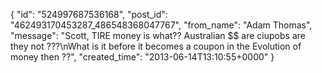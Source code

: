  {
   "id": "524997687536168",
   "post_id": "462493170453287_486548368047767",
   "from_name": "Adam Thomas",
   "message": "Scott,  TIRE money is what?? Australian $$ are ciupobs are they not ???\nWhat is it before it becomes a coupon in the Evolution of money then ??",
   "created_time": "2013-06-14T13:10:55+0000"
 }

